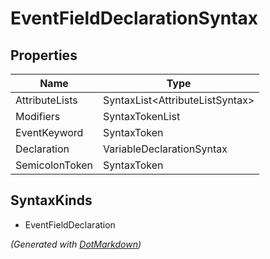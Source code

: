 # EventFieldDeclarationSyntax

## Properties

| Name           | Type                             |
| -------------- | -------------------------------- |
| AttributeLists | SyntaxList\<AttributeListSyntax> |
| Modifiers      | SyntaxTokenList                  |
| EventKeyword   | SyntaxToken                      |
| Declaration    | VariableDeclarationSyntax        |
| SemicolonToken | SyntaxToken                      |

## SyntaxKinds

* EventFieldDeclaration

*\(Generated with [DotMarkdown](http://github.com/JosefPihrt/DotMarkdown)\)*
